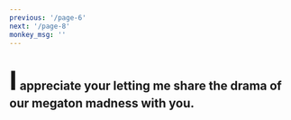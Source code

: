 ```yaml
---
previous: '/page-6'
next: '/page-8'
monkey_msg: ''
---
```


## <span style="font-size:47px;">I</span> appreciate your letting me share the drama of our megaton madness with you.
